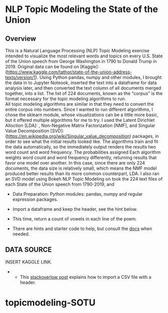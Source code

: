 # NLP Topic Modeling the State of the Union

## Overview
This is a Natural Language Processing (NLP) Topic Modeling exercise intended to visualize the most relevant words and topics on every U.S. State of the Union speech from George Washington in 1790 to Donald Trump in 2019.  Original data can be found on [Kaggle]:(https://www.kaggle.com/tathor/state-of-the-union-address-texts/version/1).  Using Python pandas, numpy and other modules, I brought the data in to Jupyter Noteook, inserted the text into a dataframe for data analysis later, and then converted the text column of all documents merged together, into a list.  The list of 224 documents, known as the "corpus" is the format necessary for the topic modeling algorithms to run.  
All topic modeling algorithms are similar in that they need to convert the entire corpus into numbers.  Since I wanted to run different algorithms, I chose the sklearn module, whose visualizations can be a little more basic, but it offered multiple algorithms for me to try.  I used the Latent Dirichlet Alloction [LDA]: , Non-Negative Matrix Factorization [NMF], and Singular Value Decomposition [SVD]: (https://en.wikipedia.org/wiki/Singular_value_decomposition) packages, in order to see what the initial results looked like.  The algorithms train and fit the data automatically, so the immediately output renders the results two word count and word frequency.  The probabilities assigned Each algorithm weights word count and word frequency differently, returning results that favor one model over another.  In this case, since there are only 224 documents, the data size is relatively small, which means the NMF model produced better results than its more common counterpart, LDA.  I also ran an SVD model using Bokeh
NLP Topic Modeling on took the 224 text files of each State of the Union speech from 1790-2019, and 

* Data Preparation: Python modules: pandas, numpy and regular expression packages.

* Import a dataframe and keep the header, see the hint below.

* This time, return a count of vowels in each line of the poem.

* There are hints and starter code to help, but consult the [docs](https://spark.apache.org/docs/2.1.0/ml-features.html) when needed.

## DATA SOURCE
INSERT KAGGLE LINK.
* * This [stackoverlow post](https://stackoverflow.com/questions/29704333/spark-load-csv-file-as-dataframe) explains how to import a CSV file with a header.
# topicmodeling-SOTU
